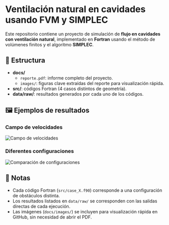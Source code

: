 # Ventilación natural en cavidades usando FVM y SIMPLEC

Este repositorio contiene un proyecto de simulación de **flujo en cavidades con ventilación natural**, implementado en **Fortran** usando el método de volúmenes finitos y el algoritmo **SIMPLEC**.

## 📂 Estructura

- **docs/**
  - `reporte.pdf`: informe completo del proyecto.
  - `images/`: figuras clave extraídas del reporte para visualización rápida.
- **src/**: códigos Fortran (4 casos distintos de geometría).
- **data/raw/**: resultados generados por cada uno de los códigos.

## 🖼 Ejemplos de resultados

### Campo de velocidades
![Campo de velocidades](docs/images/img_1.png)

### Diferentes configuraciones
![Comparación de configuraciones](docs/images/img_2.png)

## 📜 Notas

- Cada código Fortran (`src/case_X.f90`) corresponde a una configuración de obstáculos distinta.
- Los resultados listados en `data/raw/` se corresponden con las salidas directas de cada ejecución.
- Las imágenes (`docs/images/`) se incluyen para visualización rápida en GitHub, sin necesidad de abrir el PDF.
